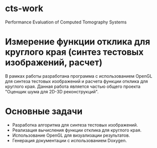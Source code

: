# cts-work
Performance Evaluation of Computed Tomography Systems

# Измерение функции отклика для круглого края (синтез тестовых изображений, расчет)
В рамках работы разработана программа с использованием OpenGL для синтеза тестовых изображений и расчета функции отклика для круглого края.
Данная работа является частью общего проекта "Оценщик шума для 2D-3D реконструкций".

# Основные задачи
- Разработка алгоритма для синтеза тестовых изображений.
- Реализация вычисления функции отклика для круглого края.
- Использование OpenGL для визуализации результатов.
- Генерация документации с использованием Doxygen.

